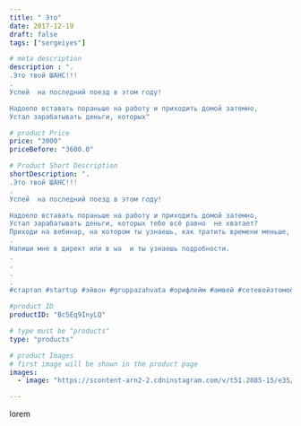 ```yaml
---
title: " Это"
date: 2017-12-19
draft: false
tags: ["sergeiyes"]

# meta description
description : ".
.Это твой ШАНС!!!
.
Успей  на последний поезд в этом году!

Надоело вставать пораньше на работу и приходить домой затемно, 
Устал зарабатывать деньги, которых"

# product Price
price: "3000"
priceBefore: "3600.0"

# Product Short Description
shortDescription: ".
.Это твой ШАНС!!!
.
Успей  на последний поезд в этом году!

Надоело вставать пораньше на работу и приходить домой затемно, 
Устал зарабатывать деньги, которых тебе всё равно  не хватает? 
Приходи на вебинар, на котором ты узнаешь, как тратить времени меньше, а зарабатывать денег больше!
.
Напиши мне в директ или в wa  и ты узнаешь подробности.
.
.
.
.
#стартап #startup #эйвон #gruppazahvata #орифлейм #амвей #сетевойэтомоё #сетевой #миллионер #бизнесбезвложений #млм #легкиеденьги #сетевойэтомодно #автобонус #сетевоймаркетинг #стильжизни #типичныесетевики #пятигорск #кмв #ессентуки #бизнес #churslabs #sergeystar"

#product ID
productID: "Bc5Eq9InyLQ"

# type must be "products"
type: "products"

# product Images
# first image will be shown in the product page
images:
  - image: "https://scontent-arn2-2.cdninstagram.com/v/t51.2885-15/e35/25015266_192520657969256_4873773517058867200_n.jpg?se=8&tp=1&_nc_ht=scontent-arn2-2.cdninstagram.com&_nc_cat=108&_nc_ohc=z_RElIRmLt0AX-2FfA5&ccb=7-4&oh=c4cfa77bb791166960c639cc38a2eb30&oe=60855D21&_nc_sid=86f79a&ig_cache_key=MTY3MzM4OTI4MDU5MTgxNTM3Ng%3D%3D.2-ccb7-4"

---
```

lorem
